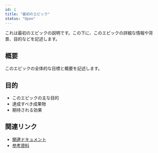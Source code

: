 ```yaml
---
id: 1
title: "最初のエピック"
status: "Open"
---
```


これは最初のエピックの説明です。この下に、このエピックの詳細な情報や背景、目的などを記述します。

## 概要
このエピックの全体的な目標と概要を記述します。

## 目的
- このエピックの主な目的
- 達成すべき成果物
- 期待される効果

## 関連リンク
- [関連ドキュメント](#)
- [参考資料](#)

